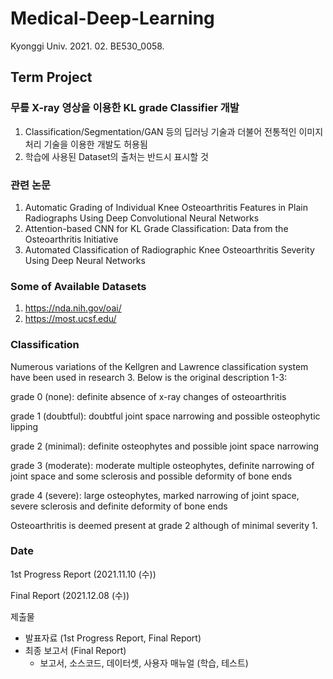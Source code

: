 # Medical-Deep-Learning
Kyonggi Univ. 2021. 02. BE530_0058.

## Term Project 

### 무릎  X-ray 영상을  이용한  KL grade Classifier 개발

1. Classification/Segmentation/GAN 등의 딥러닝 기술과 더불어 전통적인 이미지 처리 기술을 이용한 개발도 허용됨
2. 학습에 사용된 Dataset의 출처는 반드시 표시할 것

### 관련 논문

1. Automatic Grading of Individual Knee Osteoarthritis Features in Plain Radiographs Using Deep Convolutional Neural Networks
2. Attention-based CNN for KL Grade Classification: Data from the Osteoarthritis Initiative
3. Automated Classification of Radiographic Knee Osteoarthritis Severity Using Deep Neural Networks

### Some of Available Datasets

1. https://nda.nih.gov/oai/
2. https://most.ucsf.edu/

### Classification

Numerous variations of the Kellgren and Lawrence classification system have been used in research 3. Below is the original description 1-3:

grade 0 (none): definite absence of x-ray changes of osteoarthritis

grade 1 (doubtful): doubtful joint space narrowing and possible osteophytic lipping

grade 2 (minimal): definite osteophytes and possible joint space narrowing

grade 3 (moderate): moderate multiple osteophytes, definite narrowing of joint space and some sclerosis and possible deformity of bone ends

grade 4 (severe): large osteophytes, marked narrowing of joint space, severe sclerosis and definite deformity of bone ends

Osteoarthritis is deemed present at grade 2 although of minimal severity 1. 

### Date

1st Progress Report (2021.11.10 (수))

Final Report (2021.12.08 (수))

제출물

- 발표자료  (1st Progress Report, Final Report)
- 최종  보고서  (Final Report)
  - 보고서, 소스코드, 데이터셋, 사용자  매뉴얼  (학습, 테스트)
